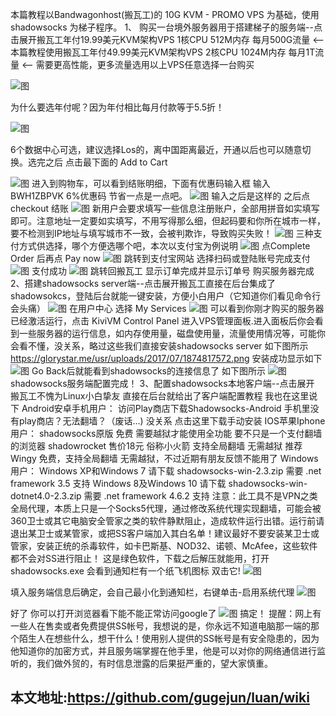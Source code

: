 本篇教程以Bandwagonhost(搬瓦工)的 10G KVM - PROMO VPS 为基础，使用 shadowsocks 为梯子程序。
1、 购买一台境外服务器用于搭建梯子的服务端--点击展开搬瓦工年付19.99美元KVM架构VPS 1核CPU 512M内存 每月500G流量 <-- 本篇教程使用搬瓦工年付49.99美元KVM架构VPS 2核CPU 1024M内存 每月1T流量 <-- 需要更高性能，更多流量选用以上VPS任意选择一台购买

![图](https://glorystar.me/usr/uploads/2017/07/2792248057.png)

为什么要选年付呢？因为年付相比每月付款等于5.5折！

![图](https://glorystar.me/usr/uploads/2017/07/3868812956.png)

6个数据中心可选，建议选择Los的，离中国距离最近，开通以后也可以随意切换。选完之后 点击最下面的 Add to Cart

![图](https://glorystar.me/usr/uploads/2017/07/1847888081.png)
进入到购物车，可以看到结账明细，下面有优惠码输入框 输入 BWH1ZBPVK 6%优惠码 节省一点是一点吧。
![图](https://glorystar.me/usr/uploads/2017/07/1747458751.png)
输入之后是这样的 之后点 checkout 结账
![图](https://glorystar.me/usr/uploads/2017/07/2381886666.png)
新用户会要求填写一些信息注册账户，全部用拼音如实填写即可。注意地址一定要如实填写，不用写得那么细，但起码要和你所在城市一样，要不检测到IP地址与填写城市不一致，会被判欺诈，导致购买失败！
![图](https://glorystar.me/usr/uploads/2017/07/3188850783.png)
三种支付方式供选择，哪个方便选哪个吧，本次以支付宝为例说明
![图](https://glorystar.me/usr/uploads/2017/07/3294554454.png)
点Complete Order 后再点 Pay now
![图](https://glorystar.me/usr/uploads/2017/07/1222399285.png)
跳转到支付宝网站 选择扫码或登陆账号完成支付
![图](https://glorystar.me/usr/uploads/2017/07/147543707.png)
支付成功
![图](https://glorystar.me/usr/uploads/2017/07/3498527012.png)
跳转回搬瓦工 显示订单完成并显示订单号
购买服务器完成
2、搭建shadowsocks server端--点击展开搬瓦工直接在后台集成了shadowsokcs，登陆后台就能一键安装，方便小白用户（它知道你们看见命令行会头痛）
![图](https://glorystar.me/usr/uploads/2017/07/2582920546.png)
在用户中心 选择 My Services
![图](https://glorystar.me/usr/uploads/2017/07/1650676052.png)
可以看到你刚才购买的服务器已经激活运行，点击 KiviVM Control Panel 进入VPS管理面板.进入面板后你会看到一些服务器的运行信息，如内存使用量，磁盘使用量，流量使用情况等，可能你会看不懂，没关系，略过这些我们直接安装shadowsocks server 如下图所示
https://glorystar.me/usr/uploads/2017/07/1874817572.png
安装成功显示如下
![图](https://glorystar.me/usr/uploads/2017/07/245912448.png)
Go Back后就能看到shadowsocks的连接信息了 如下图所示
![图](https://glorystar.me/usr/uploads/2017/07/3519233872.png)
shadowsocks服务端配置完成！
3、配置shadowsocks本地客户端--点击展开
搬瓦工不愧为Linux小白挚友 直接在后台就给出了客户端配置教程 我也在这里说下
Android安卓手机用户：
访问Play商店下载Shadowsocks-Android 手机里没有play商店？无法翻墙？（废话...) 没关系 点击这里下载手动安装
IOS苹果Iphone用户：
shadowsocks原版 免费 需要越狱才能使用全功能 要不只是一个支付翻墙的浏览器
shadowrocket 售价18元 俗称小火箭 支持全局翻墙 无需越狱 推荐
Wingy 免费，支持全局翻墙 无需越狱，不过近期有朋友反馈不能用了
Windows用户：
Windows XP和Windows 7 请下载 shadowsocks-win-2.3.zip 需要 .net framework 3.5 支持
Windows 8及Windows 10 请下载 shadowsocks-win-dotnet4.0-2.3.zip 需要 .net framework 4.6.2 支持
注意：此工具不是VPN之类全局代理，本质上只是一个Socks5代理，通过修改系统代理实现翻墙，可能会被360卫士或其它电脑安全管家之类的软件静默阻止，造成软件运行出错。运行前请退出某卫士或某管家，或把SS客户端加入其白名单！建议最好不要安装某卫士或管家，安装正统的杀毒软件，如卡巴斯基、NOD32、诺顿、McAfee，这些软件都不会对SS进行阻止！
这是绿色软件，下载之后解压就能用，打开 shadowsocks.exe 会看到通知栏有一个纸飞机图标 双击它!
![图](https://glorystar.me/usr/uploads/2017/07/2885063964.png)

填入服务端信息后确定，会自己最小化到通知栏，右键单击-启用系统代理
![图](https://glorystar.me/usr/uploads/2017/07/1426429880.png)

好了 你可以打开浏览器看下能不能正常访问google了
![图](https://glorystar.me/usr/uploads/2017/07/4094391132.png)
搞定！
提醒：网上有一些人在售卖或者免费提供SS帐号，我想说的是，你永远不知道电脑那一端的那个陌生人在想些什么，想干什么！使用别人提供的SS帐号是有安全隐患的，因为他知道你的加密方式，并且服务端掌握在他手里，他是可以对你的网络通信进行监听的，我们做外贸的，有时信息泄露的后果挺严重的，望大家慎重。

## 本文地址:https://github.com/gugejun/luan/wiki
